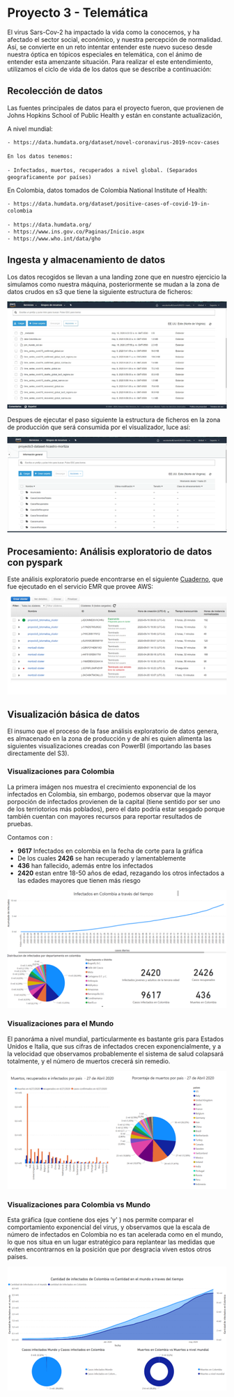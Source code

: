 # Proyecto 3 - Telemática

El virus Sars-Cov-2 ha impactado la vida como la conocemos, y ha afectado el sector social, económico, y nuestra percepción de normalidad. Así, se convierte en un reto intentar entender este nuevo suceso desde nuestra óptica en tópicos especiales en telemática, con el ánimo de entender esta amenzante situación.
Para realizar el este entendimiento, utilizamos el ciclo de vida de los datos que se describe a continuación:

## Recolección de datos

Las fuentes principales de datos para el proyecto fueron, que provienen de Johns Hopkins School of Public Health y están en constante actualización,

A nivel mundial:

    - https://data.humdata.org/dataset/novel-coronavirus-2019-ncov-cases

    En los datos tenemos:

    - Infectados, muertos, recuperados a nivel global. (Separados geograficamente por países)

En Colombia, datos tomados de Colombia National Institute of Health:

    - https://data.humdata.org/dataset/positive-cases-of-covid-19-in-colombia

    - https://data.humdata.org/
    - https://www.ins.gov.co/Paginas/Inicio.aspx
    - https://www.who.int/data/gho

## Ingesta y almacenamiento de datos

Los datos recogidos se llevan a una landing zone que en nuestro ejercicio la simulamos como nuestra máquina, posteriormente se mudan a la zona de datos crudos en s3 que tiene la siguiente estructura de ficheros:

![](./images/s3antes.jpeg)

Despues de ejecutar el paso siguiente la estructura de ficheros en la zona de producción que será consumida por el visualizador, luce así:

![](./images/s3.png)

## Procesamiento: Análisis exploratorio de datos con pyspark

Este análisis exploratorio puede encontrarse en el siguiente [Cuaderno](./proyecto3.ipynb), que fue ejecutado en el servicio EMR que provee AWS:

![](./images/cluster.png)

## Visualización básica de datos

El insumo que el proceso de la fase análisis exploratorio de datos genera, es almacenado en la zona de producción y de ahí es quien alimenta las siguientes visualizaciones creadas con PowerBI (importando las bases directamente del S3).

### Visualizaciones para Colombia

La primera imágen nos muestra el crecimiento exponencial de los infectados en Colombia, sin embargo, podemos observar que la mayor porpoción de infectados provienen de la capital (tiene sentido por ser uno de los terriotorios más poblados), pero el dato podría estar sesgado porque también cuentan con mayores recursos para reportar resultados de pruebas.

Contamos con :

- **9617** Infectados en colombia en la fecha de corte para la gráfica
- De los cuales **2426** se han recuperado y lamentablemente
- **436** han fallecido, además entre los infectados
- **2420** estan entre 18-50 años de edad, rezagando los otros infectados a las edades mayores que tienen más riesgo

![](./images/colombia.png)

### Visualizaciones para el Mundo

El panoráma a nivel mundial, particularmente es bastante gris para Estados Unidos e Italia, que sus cifras de infectados crecen exponencialmente, y a la velocidad que observamos probablemente el sistema de salud colapsará totalmente, y el número de muertos crecerá sin remedio.

![](./images/mundo.png)

### Visualizaciones para Colombia vs Mundo

Esta gráfica (que contiene dos ejes 'y' ) nos permite comparar el comportamiento exponencial del virus, y observamos que la escala de número de infectados en Colombia no es tan acelerada como en el mundo, lo que nos situa en un lugar estratégico para replantear las medidas que eviten encontrarnos en la posición que por desgracia viven estos otros países.

![](./images/colombiavsmundo.png)
